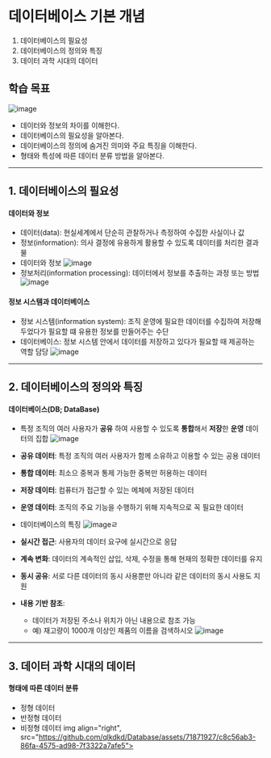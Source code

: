 # 데이터베이스 기본 개념
1. 데이터베이스의 필요성
2. 데이터베이스의 정의와 특징
3. 데이터 과학 시대의 데이터

## 학습 목표
![image](https://github.com/qlkdkd/Database/assets/71871927/2c6a07c2-a103-428f-9e32-4ffe3c8fab8e)
* 데이터와 정보의 차이를 이해한다.
* 데이터베이스의 필요성을 알아본다.
* 데이터베이스의 정의에 숨겨진 의미와 주요 특징을 이해한다.
* 형태와 특성에 따른 데이터 분류 방법을 알아본다.

---

## 1. 데이터베이스의 필요성
#### 데이터와 정보
* 데이터(data): 현실세계에서 단순히 관찰하거나 측정하여 수집한 사실이나 값
* 정보(information): 의사 결정에 유용하게 활용할 수 있도록 데이터를 처리한 결과물
* 데이터와 정보
  ![image](https://github.com/qlkdkd/Database/assets/71871927/5e33e9e4-2629-4089-ab64-1b6a2408970c)
* 정보처리(information processing): 데이터에서 정보를 추출하는 과정 또는 방법
 ![image](https://github.com/qlkdkd/Database/assets/71871927/97b14cd7-f236-454e-a76f-eded77382078)

#### 정보 시스템과 데이터베이스
* 정보 시스템(information system): 조직 운영에 필요한 데이터를 수집하여 저장해두었다가 필요할 떄 유용한 정보를 만들어주는 수단
* 데이터베이스: 정보 시스템 안에서 데이터를 저장하고 있다가 필요할 때 제공하는 역할 담당
![image](https://github.com/qlkdkd/Database/assets/71871927/782d435d-abee-43bb-9904-84cddc7e094b)

---

## 2. 데이터베이스의 정의와 특징
#### 데이터베이스(DB; DataBase)
* 특정 조직의 여러 사용자가 **공유** 하여 사용할 수 있도록 **통합**해서 **저장**한 **운영** 데이터의 집합
  ![image](https://github.com/qlkdkd/Database/assets/71871927/51bb8344-c6da-4801-973c-b60e7809f7ec)
* **공유 데이터**: 특정 조직의 여러 사용자가 함께 소유하고 이용할 수 있는 공용 데이터
* **통합 데이터**: 최소으 중복과 통제 가능한 중복만 허용하는 데이터
* **저장 데이터**: 컴퓨터가 접근할 수 있는 메체에 저장된 데이터
* **운영 데이터**: 조직의 주요 기능을 수행하기 위해 지속적으로 꼭 필요한 데이터

* 데이터베이스의 특징
  ![image](https://github.com/qlkdkd/Database/assets/71871927/67e83c09-c441-44d4-a98a-69b602059ba7)ㄹ
* **실시간 접근**: 사용자의 데이터 요구에 실시간으로 응답
* **계속 변화**: 데이터의 계속적인 삽입, 삭제, 수정을 통해 현재의 정확한 데이터를 유지
* **동시 공유**: 서로 다른 데이터의 동시 사용뿐만 아니라 같은 데이터의 동시 사용도 지원
* **내용 기반 참조**:
    * 데이터가 저장된 주소나 위치가 아닌 내용으로 참조 가능
    * 예) 재고량이 1000개 이상인 제품의 이름을 검색하시오
  ![image](https://github.com/qlkdkd/Database/assets/71871927/b1e131d4-d40f-48b0-b9ba-2e0178ea9ce4)

---

## 3. 데이터 과학 시대의 데이터
#### 형태에 따른 데이터 분류
* 정형 데이터
* 반정형 데이터
* 비정형 데이터
  img align="right", src="https://github.com/qlkdkd/Database/assets/71871927/c8c56ab3-86fa-4575-ad98-7f3322a7afe5">
